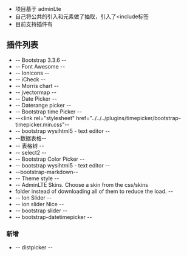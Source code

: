 - 项目基于 adminLte 
- 自己将公共的引入和元素做了抽取，引入了<include标签
- 目前支持插件有
## 插件列表
-   -- Bootstrap 3.3.6 --
-   -- Font Awesome --
-   -- Ionicons --
-   -- iCheck --
-   -- Morris chart --
-   -- jvectormap --
-   -- Date Picker --
-   -- Daterange picker --
-   -- Bootstrap time Picker --
-   --<link rel="stylesheet" href="../../../plugins/timepicker/bootstrap-timepicker.min.css"--
-   -- bootstrap wysihtml5 - text editor --
-   --数据表格--
-   -- 表格树 --
-   -- select2 --
-   -- Bootstrap Color Picker --
-   -- bootstrap wysihtml5 - text editor --
-   --bootstrap-markdown--
-   -- Theme style --
-   -- AdminLTE Skins. Choose a skin from the css/skins
-    folder instead of downloading all of them to reduce the load. --
-   -- Ion Slider --
-   -- ion slider Nice --
-   -- bootstrap slider --
-   -- bootstrap-datetimepicker --
### 新增
-   -- distpicker --